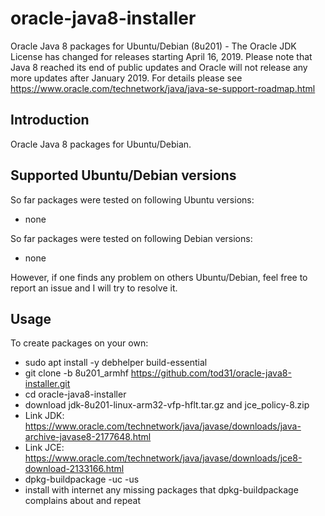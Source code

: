 # oracle-java8-installer
Oracle Java 8 packages for Ubuntu/Debian (8u201) - The Oracle JDK License has changed for releases starting April 16, 2019.
Please note that Java 8 reached its end of public updates and Oracle will not release any more updates after January 2019. For details please see https://www.oracle.com/technetwork/java/java-se-support-roadmap.html

Introduction
------------

Oracle Java 8 packages for Ubuntu/Debian.

Supported Ubuntu/Debian versions
-------------------------

So far packages were tested on following Ubuntu versions:

- none

So far packages were tested on following Debian versions:

- none

However, if one finds any problem on others Ubuntu/Debian,
feel free to report an issue and I will try to resolve it.

Usage
-----

To create packages on your own:

- sudo apt install -y debhelper build-essential
- git clone -b 8u201_armhf https://github.com/tod31/oracle-java8-installer.git
- cd oracle-java8-installer
- download jdk-8u201-linux-arm32-vfp-hflt.tar.gz and jce_policy-8.zip
- Link JDK: https://www.oracle.com/technetwork/java/javase/downloads/java-archive-javase8-2177648.html
- Link JCE: https://www.oracle.com/technetwork/java/javase/downloads/jce8-download-2133166.html
- dpkg-buildpackage -uc -us
- install with internet any missing packages that dpkg-buildpackage complains about and repeat
